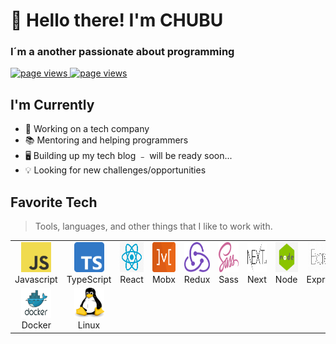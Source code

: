 <h1 align="left">👋 Hello there! I'm CHUBU</h1>
<h3 align="left">I´m a another passionate about programming</h3>
<p align="left">
   <a href="https://github.com/fchubu/fchubu">
     <img src="https://img.shields.io/badge/linked-in-369?style=flat-square&logo=linkedin&logoColor=white&color=blue" alt="page views" />
  </a>
  <a href="https://mailhide.io/e/VB6ZeW2P">
      <img src="https://img.shields.io/badge/email-reveal-2a8?style=flat-square&logo=gmail&logoColor=white" alt="page views" />
  </a>
</p>

<h2> I'm Currently</h3>	

- 🏤 Working on a tech company
- 📚 Mentoring and helping programmers
- 🖥 Building up my tech blog ﹣ will be ready soon...
- 💡 Looking for new challenges/opportunities

<h2 align="left">Favorite Tech</h2> 

> Tools, languages, and other things that I like to work with.

<table>
  <tr>
    <td align="center" width="96">
      <a href="#">
        <img src="./img/js-logo.png" width="48" height="48" alt="javascript" />
      </a>
      <br>Javascript
    </td>
    <td align="center" width="96">
      <a href="#">
        <img src="./img/typescript-log.png" width="48" height="48" alt="typescript" />
      </a>
      <br>TypeScript
    </td>
    <td align="center" width="96">
      <a href="#">
        <img src="./img/react-logo.png" width="48" height="48" alt="react" />
      </a>
      <br>React
    </td>
    <td align="center" width="96">
      <a href="#">
        <img src="./img/mobx-logo.png" width="48" height="48" alt="mobx" />
      </a>
      <br>Mobx
    </td>
    <td align="center" width="96">
      <a href="#">
        <img src="./img/redux-logo.png" width="48" height="48" alt="redux" />
      </a>
      <br>Redux
    </td>
    <td align="center" width="96">
      <a href="#">
        <img src="./img/sass-logo.png" width="48" height="48" alt="sass" />
      </a>
      <br>Sass
    </td>
    <td align="center" width="96">
      <a href="#">
        <img src="./img/next-logo.png" width="48" height="48" alt="next-js" />
      </a>
      <br>Next
    </td>
    <td align="center" width="96">
      <a href="#">
        <img src="./img/node-logo.png" width="48" height="48" alt="node-js" />
      </a>
      <br>Node
    </td>
    <td align="center" width="96">
      <a href="#" >
        <img src="./img/express-logo.png" width="48" height="48" alt="express" />
      </a>
      <br>Express
    </td>
    <td align="center" width="96">
      <a href="#">
        <img src="./img/sql-logo.png" width="48" height="48" alt="sql" />
      </a>
      <br>SQL
    </td>
    <td align="center" width="96">
      <a href="#">
        <img src="./img/mongo-logo.png" width="48" height="48" alt="mongodb" />
      </a>
      <br>MongoDB
    </td>
  </tr>
  <tr>
    <td align="center" width="96"> 
      <a href="#" >
        <img src="./img/docker-logo.png" width="48" height="48" alt="docker" />
      </a>
      <br>Docker
    </td>
    <td align="center" width="96">
      <a href="#" >
        <img src="/img/linux-logo.png" width="48" height="48" alt="linux" />
      </a>
      <br>Linux
    </td>
  </tr>
</table>



